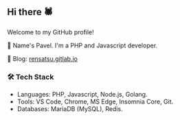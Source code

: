 <!--
![Waves](https://github.com/rensatsu/rensatsu/blob/master/waves.svg)
-->
## Hi there 🕷

Welcome to my GitHub profile!

🔸 Name's Pavel. I'm a PHP and Javascript developer.

🔸 Blog: [rensatsu.gitlab.io](https://rensatsu.netlify.app)

### 🛠 Tech Stack
* Languages: PHP, Javascript, Node.js, Golang.
* Tools: VS Code, Chrome, MS Edge, Insomnia Core, Git.
* Databases: MariaDB (MySQL), Redis.

<!--
Some badges:
[![forthebadge](https://forthebadge.com/images/badges/designed-in-ms-paint.svg)](https://forthebadge.com)

-->
